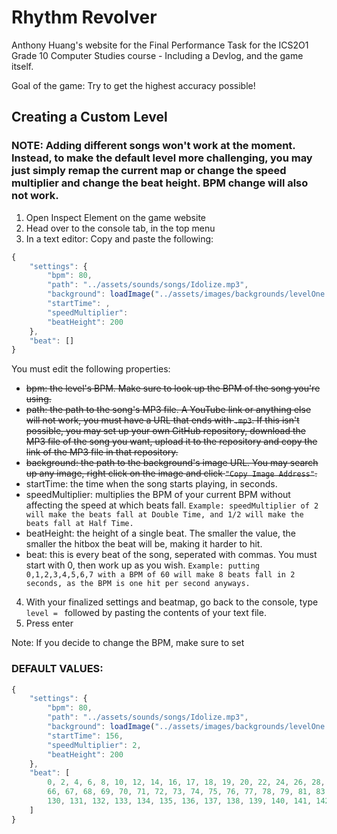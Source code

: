 # Rhythm Revolver

Anthony Huang's website for the Final Performance Task for the ICS2O1 Grade 10 Computer Studies course - Including a Devlog, and the game itself.

Goal of the game: Try to get the highest accuracy possible!

## Creating a Custom Level

### NOTE: Adding different songs won't work at the moment. Instead, to make the default level more challenging, you may just simply remap the current map or change the speed multiplier and change the beat height. BPM change will also not work.

1. Open Inspect Element on the game website
2. Head over to the console tab, in the top menu
3. In a text editor: Copy and paste the following:

```js
{
    "settings": {
        "bpm": 80,
        "path": "../assets/sounds/songs/Idolize.mp3",
        "background": loadImage("../assets/images/backgrounds/levelOne.jpg"),
        "startTime": ,
        "speedMultiplier": 
        "beatHeight": 200
    },
    "beat": []
}
```

You must edit the following properties:

- ~~bpm: the level's BPM. Make sure to look up the BPM of the song you're using.~~
- ~~path: the path to the song's MP3 file. A YouTube link or anything else will not work, you must have a URL that ends with `.mp3`. If this isn't possible, you may set up your own GitHub repository, download the MP3 file of the song you want, upload it to the repository and copy the link of the MP3 file in that repository.~~
- ~~background: the path to the background's image URL. You may search up any image, right click on the image and click `"Copy Image Address"`.~~
- startTime: the time when the song starts playing, in seconds.
- speedMultiplier: multiplies the BPM of your current BPM without affecting the speed at which beats fall. `Example: speedMultiplier of 2 will make the beats fall at Double Time, and 1/2 will make the beats fall at Half Time.`
- beatHeight: the height of a single beat. The smaller the value, the smaller the hitbox the beat will be, making it harder to hit.
- beat: this is every beat of the song, seperated with commas. You must start with 0, then work up as you wish. `Example: putting 0,1,2,3,4,5,6,7 with a BPM of 60 will make 8 beats fall in 2 seconds, as the BPM is one hit per second anyways.`

4. With your finalized settings and beatmap, go back to the console, type `level = ` followed by pasting the contents of your text file. 
5. Press enter

Note: If you decide to change the BPM, make sure to set 

### DEFAULT VALUES:

```js
{
    "settings": {
        "bpm": 80,
        "path": "../assets/sounds/songs/Idolize.mp3",
        "background": loadImage("../assets/images/backgrounds/levelOne.jpg"),
        "startTime": 156,
        "speedMultiplier": 2,
        "beatHeight": 200
    },
    "beat": [
        0, 2, 4, 6, 8, 10, 12, 14, 16, 17, 18, 19, 20, 22, 24, 26, 28, 30, 32, 34, 36, 38, 40, 42, 44, 46, 48, 50, 52, 54, 56, 58, 60, 62,
        66, 67, 68, 69, 70, 71, 72, 73, 74, 75, 76, 77, 78, 79, 81, 83, 85, 87, 89, 91, 93, 95, 98, 99, 100, 101, 102, 103, 104, 105, 106, 107, 108, 109, 110, 111, 112, 113, 115, 117, 119, 121, 123, 125, 127,
        130, 131, 132, 133, 134, 135, 136, 137, 138, 139, 140, 141, 142, 143, 144, 145, 147, 149, 151, 153, 155, 157, 159, 162, 163, 164, 165, 166, 167, 168, 170, 172, 174
    ]
}
```